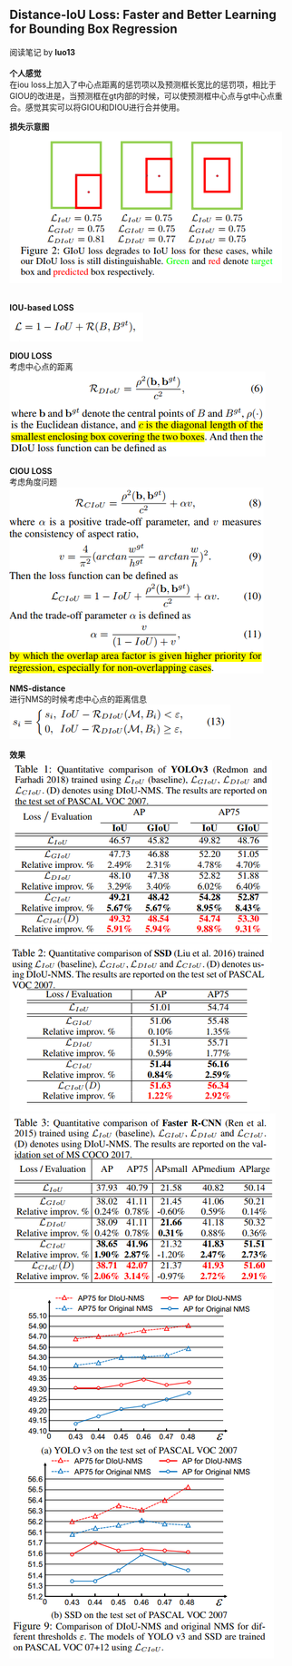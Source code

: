 ## Distance-IoU Loss: Faster and Better Learning for Bounding Box Regression
阅读笔记 by **luo13**  
&nbsp;  
**个人感觉**  
在iou loss上加入了中心点距离的惩罚项以及预测框长宽比的惩罚项，相比于GIOU的改进是，当预测框在gt内部的时候，可以使预测框中心点与gt中心点重合。感觉其实可以将GIOU和DIOU进行合并使用。  

**损失示意图**  
![示意图](../../../img/DIOU&CIOU/示意图.PNG)  
&nbsp;  

**IOU-based LOSS**  
![IOU-base_loss](../../../img/DIOU&CIOU/IOU-base_loss.PNG)  

**DIOU LOSS**  
考虑中心点的距离  
![diou](../../../img/DIOU&CIOU/diou.PNG)

**CIOU LOSS**  
考虑角度问题   
![ciou](../../../img/DIOU&CIOU/ciou.PNG)   

**NMS-distance**  
进行NMS的时候考虑中心点的距离信息  
![nms](../../../img/DIOU&CIOU/nms.PNG)  

**效果**  
![yolo](../../../img/DIOU&CIOU/yolo.PNG)  
![ssd](../../../img/DIOU&CIOU/ssd.PNG)  
![faster-rcnn](../../../img/DIOU&CIOU/faster-rcnn.PNG)  
![nms-result](../../../img/DIOU&CIOU/nms-result.PNG)  
